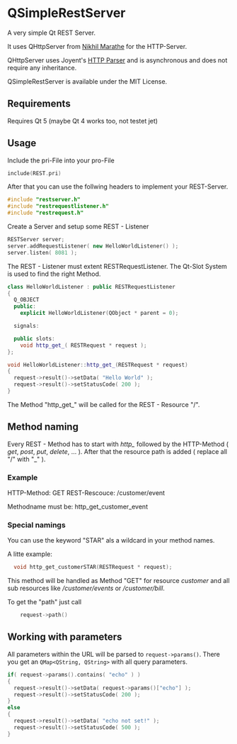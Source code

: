 # QSimpleRestServer

A very simple Qt REST Server.

It uses QHttpServer from [Nikhil Marathe](https://github.com/nikhilm/qhttpserver) for the HTTP-Server.

QHttpServer uses Joyent's [HTTP Parser](http://github.com/joyent/http-parser) and is asynchronous and does not require any inheritance.

QSimpleRestServer is available under the MIT License.

## Requirements

Requires Qt 5 (maybe Qt 4 works too, not testet jet)

## Usage

Include the pri-File into your pro-File

```c++
include(REST.pri)
```

After that you can use the follwing headers to implement your REST-Server.

```c++
#include "restserver.h"
#include "restrequestlistener.h"
#include "restrequest.h"
```

Create a Server and setup some REST - Listener

```c++
RESTServer server;
server.addRequestListener( new HelloWorldListener() );
server.listen( 8081 );
```

The REST - Listener must extent RESTRequestListener. The Qt-Slot System is used to find the right Method.

```c++
class HelloWorldListener : public RESTRequestListener
{
  Q_OBJECT
  public:
    explicit HelloWorldListener(QObject * parent = 0);

  signals:

  public slots:
    void http_get_( RESTRequest * request );
};
```

```c++
void HelloWorldListener::http_get_(RESTRequest * request)
{
  request->result()->setData( "Hello World" );
  request->result()->setStatusCode( 200 );
}
```

The Method "http_get_" will be called for the REST - Resource "/".

## Method naming

Every REST - Method has to start with *http_* followed by the HTTP-Method ( *get*, *post*, *put*, *delete*, ... ). After that the resource path is added ( replace all "/" with "\_" ).

### Example
HTTP-Method: GET
REST-Rescouce: /customer/event

Methodname must be: http_get_customer_event

### Special namings

You can use the keyword "STAR" als a wildcard in your method names.

A litte example:

```c++
  void http_get_customerSTAR(RESTRequest * request);
```

This method will be handled as Method "GET" for resource *customer* and all sub resources like */customer/events* or */customer/bill*.

To get the "path" just call

```c++
    request->path()
```

## Working with parameters

All parameters within the URL will be parsed to `request->params()`. There you get an `QMap<QString, QString>` with all query parameters.

```c++
if( request->params().contains( "echo" ) )
{
  request->result()->setData( request->params()["echo"] );
  request->result()->setStatusCode( 200 );
}
else
{
  request->result()->setData( "echo not set!" );
  request->result()->setStatusCode( 500 );
}
```

